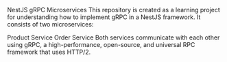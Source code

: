 NestJS gRPC Microservices
This repository is created as a learning project for understanding how to implement gRPC in a NestJS framework. It consists of two microservices:

Product Service
Order Service
Both services communicate with each other using gRPC, a high-performance, open-source, and universal RPC framework that uses HTTP/2.

